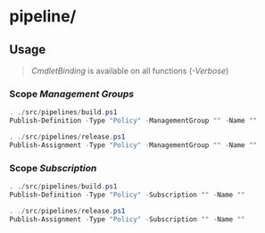 # pipeline/

## Usage

> _CmdletBinding_ is available on all functions (_-Verbose_)

### Scope _Management Groups_

```powershell
. ./src/pipelines/build.ps1
Publish-Definition -Type "Policy" -ManagementGroup "" -Name ""
```

```powershell
. ./src/pipelines/release.ps1
Publish-Assignment -Type "Policy" -ManagementGroup "" -Name ""
```

### Scope _Subscription_

```powershell
. ./src/pipelines/build.ps1
Publish-Definition -Type "Policy" -Subscription "" -Name ""
```

```powershell
. ./src/pipelines/release.ps1
Publish-Assignment -Type "Policy" -Subscription "" -Name ""
```
